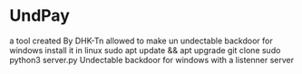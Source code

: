 # UndPay
a tool created By DHK-Tn 
allowed to make un undectable backdoor for windows 
 install it in linux 
 sudo apt update && apt upgrade
 git clone 
 sudo python3 server.py
Undectable backdoor for windows with a listenner server
